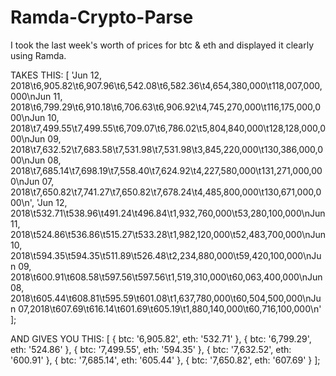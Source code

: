 # Ramda-Crypto-Parse

I took the last week's worth of prices for btc & eth and displayed it clearly using Ramda.



TAKES THIS:
[
  'Jun 12, 2018\t6,905.82\t6,907.96\t6,542.08\t6,582.36\t4,654,380,000\t118,007,000,000\nJun 11, 2018\t6,799.29\t6,910.18\t6,706.63\t6,906.92\t4,745,270,000\t116,175,000,000\nJun 10, 2018\t7,499.55\t7,499.55\t6,709.07\t6,786.02\t5,804,840,000\t128,128,000,000\nJun 09, 2018\t7,632.52\t7,683.58\t7,531.98\t7,531.98\t3,845,220,000\t130,386,000,000\nJun 08, 2018\t7,685.14\t7,698.19\t7,558.40\t7,624.92\t4,227,580,000\t131,271,000,000\nJun 07, 2018\t7,650.82\t7,741.27\t7,650.82\t7,678.24\t4,485,800,000\t130,671,000,000\n',
  'Jun 12, 2018\t532.71\t538.96\t491.24\t496.84\t1,932,760,000\t53,280,100,000\nJun 11, 2018\t524.86\t536.86\t515.27\t533.28\t1,982,120,000\t52,483,700,000\nJun 10, 2018\t594.35\t594.35\t511.89\t526.48\t2,234,880,000\t59,420,100,000\nJun 09, 2018\t600.91\t608.58\t597.56\t597.56\t1,519,310,000\t60,063,400,000\nJun 08, 2018\t605.44\t608.81\t595.59\t601.08\t1,637,780,000\t60,504,500,000\nJun 07,2018\t607.69\t616.14\t601.69\t605.19\t1,880,140,000\t60,716,100,000\n'
];

AND GIVES YOU THIS:
[
  { btc: '6,905.82', eth: '532.71' },
  { btc: '6,799.29', eth: '524.86' },
  { btc: '7,499.55', eth: '594.35' },
  { btc: '7,632.52', eth: '600.91' },
  { btc: '7,685.14', eth: '605.44' },
  { btc: '7,650.82', eth: '607.69' }
];
